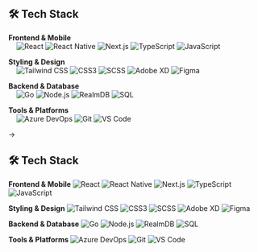 ## 🛠 Tech Stack

**Frontend & Mobile**  
&nbsp;&nbsp;&nbsp;&nbsp;![React](https://img.shields.io/badge/React-20232A?style=flat-square&logo=react&logoColor=61DAFB)
![React Native](https://img.shields.io/badge/React_Native-20232A?style=flat-square&logo=react&logoColor=61DAFB)
![Next.js](https://img.shields.io/badge/Next.js-000000?style=flat-square&logo=next.js&logoColor=white)
![TypeScript](https://img.shields.io/badge/TypeScript-007ACC?style=flat-square&logo=typescript&logoColor=white)
![JavaScript](https://img.shields.io/badge/JavaScript-F7DF1E?style=flat-square&logo=javascript&logoColor=black)

**Styling & Design**  
&nbsp;&nbsp;&nbsp;&nbsp;![Tailwind CSS](https://img.shields.io/badge/Tailwind_CSS-38B2AC?style=flat-square&logo=tailwind-css&logoColor=white)
![CSS3](https://img.shields.io/badge/CSS3-1572B6?style=flat-square&logo=css3&logoColor=white)
![SCSS](https://img.shields.io/badge/SCSS-CC6699?style=flat-square&logo=sass&logoColor=white)
![Adobe XD](https://img.shields.io/badge/Adobe%20XD-470137?style=flat-square&logo=Adobe%20XD&logoColor=#FF61F6)
![Figma](https://img.shields.io/badge/Figma-F24E1E?style=flat-square&logo=figma&logoColor=white)

**Backend & Database**  
&nbsp;&nbsp;&nbsp;&nbsp;![Go](https://img.shields.io/badge/Go-00ADD8?style=flat-square&logo=go&logoColor=white)
![Node.js](https://img.shields.io/badge/Node.js-43853D?style=flat-square&logo=node.js&logoColor=white)
![RealmDB](https://img.shields.io/badge/Realm-39477F?style=flat-square&logo=realm&logoColor=white)
![SQL](https://img.shields.io/badge/SQL-CC2927?style=flat-square&logo=microsoft-sql-server&logoColor=white)

**Tools & Platforms**  
&nbsp;&nbsp;&nbsp;&nbsp;![Azure DevOps](https://img.shields.io/badge/Azure_DevOps-0078D7?style=flat-square&logo=azure-devops&logoColor=white)
![Git](https://img.shields.io/badge/Git-F05032?style=flat-square&logo=git&logoColor=white)
![VS Code](https://img.shields.io/badge/VS_Code-0078D4?style=flat-square&logo=visual%20studio%20code&logoColor=white)

->

## 🛠 Tech Stack

**Frontend & Mobile** ![React](https://img.shields.io/badge/React-20232A?style=flat-square&logo=react&logoColor=61DAFB) ![React Native](https://img.shields.io/badge/React_Native-20232A?style=flat-square&logo=react&logoColor=61DAFB) ![Next.js](https://img.shields.io/badge/Next.js-000000?style=flat-square&logo=next.js&logoColor=white) ![TypeScript](https://img.shields.io/badge/TypeScript-007ACC?style=flat-square&logo=typescript&logoColor=white) ![JavaScript](https://img.shields.io/badge/JavaScript-F7DF1E?style=flat-square&logo=javascript&logoColor=black)

**Styling & Design** ![Tailwind CSS](https://img.shields.io/badge/Tailwind_CSS-38B2AC?style=flat-square&logo=tailwind-css&logoColor=white) ![CSS3](https://img.shields.io/badge/CSS3-1572B6?style=flat-square&logo=css3&logoColor=white) ![SCSS](https://img.shields.io/badge/SCSS-CC6699?style=flat-square&logo=sass&logoColor=white) ![Adobe XD](https://img.shields.io/badge/Adobe%20XD-470137?style=flat-square&logo=Adobe%20XD&logoColor=#FF61F6) ![Figma](https://img.shields.io/badge/Figma-F24E1E?style=flat-square&logo=figma&logoColor=white)

**Backend & Database** ![Go](https://img.shields.io/badge/Go-00ADD8?style=flat-square&logo=go&logoColor=white) ![Node.js](https://img.shields.io/badge/Node.js-43853D?style=flat-square&logo=node.js&logoColor=white) ![RealmDB](https://img.shields.io/badge/Realm-39477F?style=flat-square&logo=realm&logoColor=white) ![SQL](https://img.shields.io/badge/SQL-CC2927?style=flat-square&logo=microsoft-sql-server&logoColor=white)

**Tools & Platforms** ![Azure DevOps](https://img.shields.io/badge/Azure_DevOps-0078D7?style=flat-square&logo=azure-devops&logoColor=white) ![Git](https://img.shields.io/badge/Git-F05032?style=flat-square&logo=git&logoColor=white) ![VS Code](https://img.shields.io/badge/VS_Code-0078D4?style=flat-square&logo=visual%20studio%20code&logoColor=white)
